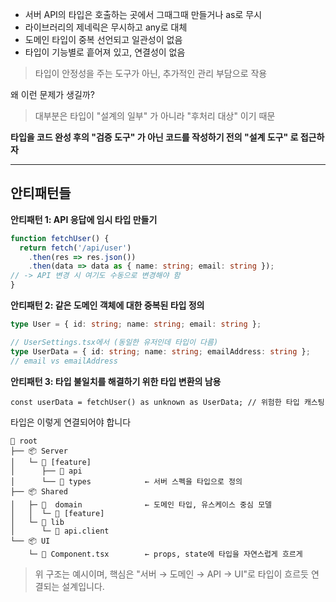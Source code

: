 - 서버 API의 타입은 호출하는 곳에서 그때그때 만들거나 as로 무시
- 라이브러리의 제네릭은 무시하고 any로 대체
- 도메인 타입이 중복 선언되고 일관성이 없음
- 타입이 기능별로 흩어져 있고, 연결성이 없음
> 타입이 안정성을 주는 도구가 아닌, 추가적인 관리 부담으로 작용

왜 이런 문제가 생길까?
> 대부분은 타입이 "설계의 일부" 가 아니라 "후처리 대상" 이기 때문

**타입을 코드 완성 후의 "검증 도구" 가 아닌 코드를 작성하기 전의 "설계 도구" 로 접근하자**

---

## 안티패턴들

**안티패턴 1: API 응답에 임시 타입 만들기**

```typescript
function fetchUser() {
  return fetch('/api/user')
    .then(res => res.json())
    .then(data => data as { name: string; email: string });
// -> API 변경 시 여기도 수동으로 변경해야 함
}
```


**안티패턴 2: 같은 도메인 객체에 대한 중복된 타입 정의**

```typescript
type User = { id: string; name: string; email: string };

// UserSettings.tsx에서 (동일한 유저인데 타입이 다름)
type UserData = { id: string; name: string; emailAddress: string };
// email vs emailAddress

```

**안티패턴 3: 타입 불일치를 해결하기 위한 타입 변환의 남용**

```
const userData = fetchUser() as unknown as UserData; // 위험한 타입 캐스팅
```

타입은 이렇게 연결되어야 합니다

```
📂 root
├── 📦 Server
│   └─ 📂 [feature]
│      ├── 📂 api
│      └── 📂 types            ← 서버 스펙을 타입으로 정의
├── 📦 Shared
│   ├─ 📂  domain              ← 도메인 타입, 유스케이스 중심 모델
│   │  └─ 📂 [feature]
│   └─ 📂 lib
│      └─ 📂 api.client
└── 📦 UI
    └─ 📄 Component.tsx        ← props, state에 타입을 자연스럽게 흐르게
```
> 위 구조는 예시이며, 핵심은 "서버 → 도메인 → API → UI"로 타입이 흐르듯 연결되는 설계입니다.
